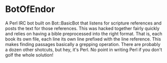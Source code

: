 # BotOfEndor

A Perl IRC bot built on Bot::BasicBot that listens for scripture references and posts the text for those references.
This was hacked together fairly quickly and relies on having a bible preprocessed into the right format. That is,
each book its own file, each line its own line prefixed with the line reference. This makes finding passages basically
a grepping operation. There are probably a dozen other shotcuts, but hey, it's Perl. No point in writing Perl if you
don't golf the whole solution!

